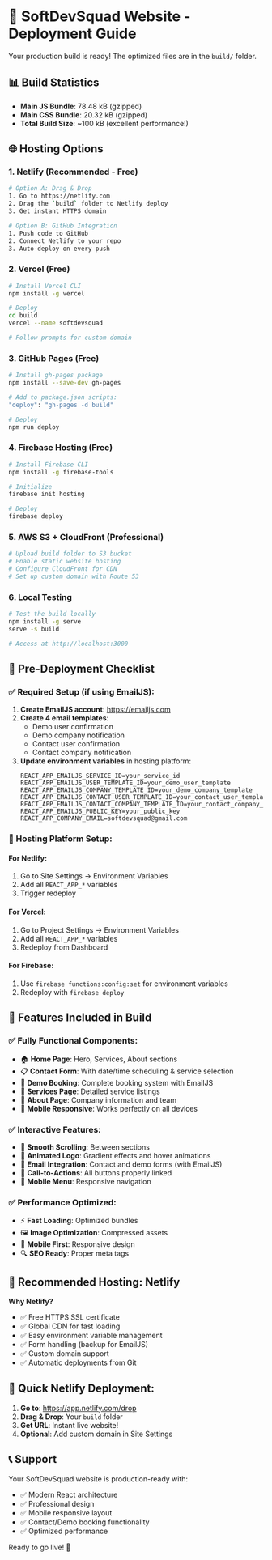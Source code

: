 # 🚀 SoftDevSquad Website - Deployment Guide

Your production build is ready! The optimized files are in the `build/` folder.

## 📊 Build Statistics
- **Main JS Bundle**: 78.48 kB (gzipped)
- **Main CSS Bundle**: 20.32 kB (gzipped)
- **Total Build Size**: ~100 kB (excellent performance!)

## 🌐 Hosting Options

### 1. **Netlify** (Recommended - Free)
```bash
# Option A: Drag & Drop
1. Go to https://netlify.com
2. Drag the `build` folder to Netlify deploy
3. Get instant HTTPS domain

# Option B: GitHub Integration
1. Push code to GitHub
2. Connect Netlify to your repo
3. Auto-deploy on every push
```

### 2. **Vercel** (Free)
```bash
# Install Vercel CLI
npm install -g vercel

# Deploy
cd build
vercel --name softdevsquad

# Follow prompts for custom domain
```

### 3. **GitHub Pages** (Free)
```bash
# Install gh-pages package
npm install --save-dev gh-pages

# Add to package.json scripts:
"deploy": "gh-pages -d build"

# Deploy
npm run deploy
```

### 4. **Firebase Hosting** (Free)
```bash
# Install Firebase CLI
npm install -g firebase-tools

# Initialize
firebase init hosting

# Deploy
firebase deploy
```

### 5. **AWS S3 + CloudFront** (Professional)
```bash
# Upload build folder to S3 bucket
# Enable static website hosting
# Configure CloudFront for CDN
# Set up custom domain with Route 53
```

### 6. **Local Testing**
```bash
# Test the build locally
npm install -g serve
serve -s build

# Access at http://localhost:3000
```

## 🔧 Pre-Deployment Checklist

### ✅ Required Setup (if using EmailJS):
1. **Create EmailJS account**: https://emailjs.com
2. **Create 4 email templates**:
   - Demo user confirmation
   - Demo company notification
   - Contact user confirmation  
   - Contact company notification
3. **Update environment variables** in hosting platform:
   ```
   REACT_APP_EMAILJS_SERVICE_ID=your_service_id
   REACT_APP_EMAILJS_USER_TEMPLATE_ID=your_demo_user_template
   REACT_APP_EMAILJS_COMPANY_TEMPLATE_ID=your_demo_company_template
   REACT_APP_EMAILJS_CONTACT_USER_TEMPLATE_ID=your_contact_user_template
   REACT_APP_EMAILJS_CONTACT_COMPANY_TEMPLATE_ID=your_contact_company_template
   REACT_APP_EMAILJS_PUBLIC_KEY=your_public_key
   REACT_APP_COMPANY_EMAIL=softdevsquad@gmail.com
   ```

### 🔧 Hosting Platform Setup:

#### **For Netlify:**
1. Go to Site Settings → Environment Variables
2. Add all `REACT_APP_*` variables
3. Trigger redeploy

#### **For Vercel:**
1. Go to Project Settings → Environment Variables  
2. Add all `REACT_APP_*` variables
3. Redeploy from Dashboard

#### **For Firebase:**
1. Use `firebase functions:config:set` for environment variables
2. Redeploy with `firebase deploy`

## 🌟 Features Included in Build

### ✅ **Fully Functional Components:**
- 🏠 **Home Page**: Hero, Services, About sections
- 📋 **Contact Form**: With date/time scheduling & service selection
- 📅 **Demo Booking**: Complete booking system with EmailJS
- 💼 **Services Page**: Detailed service listings
- 👥 **About Page**: Company information and team
- 📱 **Mobile Responsive**: Works perfectly on all devices

### ✅ **Interactive Features:**
- 🔄 **Smooth Scrolling**: Between sections
- 🎨 **Animated Logo**: Gradient effects and hover animations
- 📧 **Email Integration**: Contact and demo forms (with EmailJS)
- 🎯 **Call-to-Actions**: All buttons properly linked
- 📱 **Mobile Menu**: Responsive navigation

### ✅ **Performance Optimized:**
- ⚡ **Fast Loading**: Optimized bundles
- 🖼️ **Image Optimization**: Compressed assets
- 📱 **Mobile First**: Responsive design
- 🔍 **SEO Ready**: Proper meta tags

## 🎯 Recommended Hosting: **Netlify**

**Why Netlify?**
- ✅ Free HTTPS SSL certificate
- ✅ Global CDN for fast loading
- ✅ Easy environment variable management  
- ✅ Form handling (backup for EmailJS)
- ✅ Custom domain support
- ✅ Automatic deployments from Git

## 🚀 Quick Netlify Deployment:

1. **Go to**: https://app.netlify.com/drop
2. **Drag & Drop**: Your `build` folder
3. **Get URL**: Instant live website!
4. **Optional**: Add custom domain in Site Settings

## 📞 Support

Your SoftDevSquad website is production-ready with:
- ✅ Modern React architecture
- ✅ Professional design  
- ✅ Mobile responsive layout
- ✅ Contact/Demo booking functionality
- ✅ Optimized performance

Ready to go live! 🌟 
